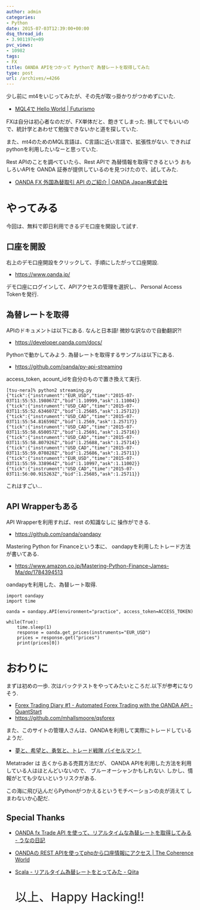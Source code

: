 ```yaml
---
author: admin
categories:
- Python
date: 2015-07-03T12:39:00+00:00
dsq_thread_id:
- 3.901197e+09
pvc_views:
- 10982
tags:
- FX
title: OANDA APIをつかって Pythonで 為替レートを取得してみた
type: post
url: /archives/=4266
---
```


少し前に mt4をいじってみたが、その先が取っ掛かりがつかめずにいた.

-   [MQL4で Hello World | Futurismo](https://futurismo.biz/archives/4010)

FXは自分は初心者なのだが、FX単体だと、飽きてしまった.
損してでもいいので、統計学とあわせて勉強できないかと道を探していた.

また、mt4のためのMQL言語は、C言語に近い言語で、拡張性がない.
できればpythonを利用したいなーと思っていた.

Rest APIのことを調べていたら、Rest APIで 為替情報を取得できるという
おもしろいAPIを OANDA 証券が提供しているのを見つけたので、試してみた.

-   [OANDA FX 外国為替取引 API のご紹介 | OANDA
    Japan株式会社](https://www.oanda.jp/api/)

やってみる
==========

今回は、無料で即日利用できるデモ口座を開設して試す.

口座を開設
----------

右上のデモ口座開設をクリックして、手順にしたがって口座開設.

-   <https://www.oanda.jp/>

デモ口座にログインして、APIアクセスの管理を選択し、 Personal Access
Tokenを発行.

為替レートを取得
----------------

APIのドキュメントは以下にある. なんと日本語! 微妙な訳なので自動翻訳?!

-   <https://developer.oanda.com/docs/>

Pythonで動かしてみよう. 為替レートを取得するサンプルは以下にある.

-   <https://github.com/oanda/py-api-streaming>

access\_token, acount\_idを自分のもので置き換えて実行.

``` {.bash}
[tsu-nera]% python2 streaming.py
{"tick":{"instrument":"EUR_USD","time":"2015-07-03T11:55:53.198067Z","bid":1.10999,"ask":1.11004}}
{"tick":{"instrument":"USD_CAD","time":"2015-07-03T11:55:52.634607Z","bid":1.25685,"ask":1.25712}}
{"tick":{"instrument":"USD_CAD","time":"2015-07-03T11:55:54.816590Z","bid":1.2569,"ask":1.25717}}
{"tick":{"instrument":"USD_CAD","time":"2015-07-03T11:55:58.650057Z","bid":1.25691,"ask":1.25716}}
{"tick":{"instrument":"USD_CAD","time":"2015-07-03T11:55:58.807926Z","bid":1.25688,"ask":1.25714}}
{"tick":{"instrument":"USD_CAD","time":"2015-07-03T11:55:59.070828Z","bid":1.25686,"ask":1.25711}}
{"tick":{"instrument":"EUR_USD","time":"2015-07-03T11:55:59.338964Z","bid":1.10997,"ask":1.11002}}
{"tick":{"instrument":"USD_CAD","time":"2015-07-03T11:56:00.915263Z","bid":1.25685,"ask":1.25711}}
```

これはすごい...

API Wrapperもある
-----------------

API Wrapperを利用すれば、rest の知識なしに 操作ができる.

-   <https://github.com/oanda/oandapy>

Mastering Python for Financeという本に、
oandapyを利用したトレード方法が書いてある.

-   <https://www.amazon.co.jp/Mastering-Python-Finance-James-Ma/dp/1784394513>

oandapyを利用した、為替レート取得.

``` {.python}
import oandapy
import time

oanda = oandapy.API(environment="practice", access_token=ACCESS_TOKEN)

while(True):
    time.sleep(1)
    response = oanda.get_prices(instruments="EUR_USD")
    prices = response.get("prices")
    print(prices[0])
```

おわりに
========

まずは初めの一歩.
次はバックテストをやってみたいところだ.以下が参考になりそう.

-   [Forex Trading Diary \#1 - Automated Forex Trading with the OANDA
    API -
    QuantStart](https://www.quantstart.com/articles/Forex-Trading-Diary-1-Automated-Forex-Trading-with-the-OANDA-API#)
-   <https://github.com/mhallsmoore/qsforex>

また、このサイトの管理人さんは、OANDAを利用して実際にトレードしているようだ.

-   [夢と、希望と、勇気と、トレード戦隊
    バイセルマン！](https://ameblo.jp/wtpmjgdaxuqnkhebcfilorvy/)

Metatrader は 古くからある売買方法だが、 OANDA
APIを利用した方法を利用している人はほとんどいないので、
ブルーオーシャンかもしれない.
しかし、情報がとても少ないというリスクがある.

この海に飛び込んだらPythonがつかえるというモチベーションの炎が消えて
しまわないか心配だ.

Special Thanks
--------------

-   [OANDA fx Trade API
    を使って、リアルタイムな為替レートを取得してみる -
    うなの日記](https://unageanu.hatenablog.com/entry/2015/05/12/104942)
-   [OANDAの REST APIを使ってphpから口座情報にアクセス | The Coherence
    World](https://nsplat.wordpress.com/2015/05/24/oanda%E3%81%AE-rest-api%E3%82%92%E4%BD%BF%E3%81%A3%E3%81%A6php%E3%81%8B%E3%82%89%E5%8F%A3%E5%BA%A7%E6%83%85%E5%A0%B1%E3%81%AB%E3%82%A2%E3%82%AF%E3%82%BB%E3%82%B9/)
-   [Scala - リアルタイム為替レートをとってみた -
    Qiita](https://qiita.com/takuan_v2/items/9c17ba43c8cf50872143)

    <p style="font-size:32px">以上、Happy Hacking!!</p>
